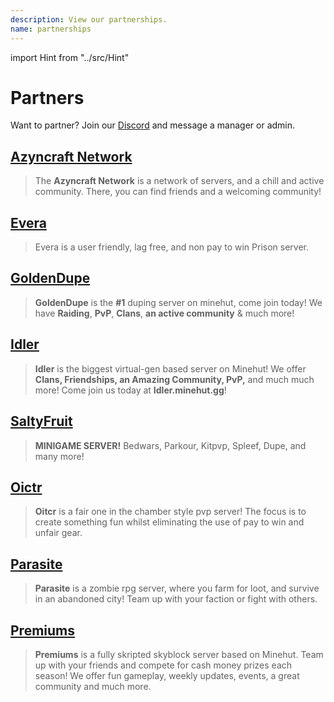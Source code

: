 ```yaml
---
description: View our partnerships.
name: partnerships
---
```


import Hint from "../src/Hint"

# Partners

<Hint style="info">Want to partner? Join our <a href="https://discord.gg/TYhH5bK">Discord</a> and message a manager or admin.</Hint>

## [Azyncraft Network](https://discord.gg/tP5KGax)

> The **Azyncraft Network** is a network of servers, and a chill and active community. There, you can find friends and a welcoming community!

## [Evera](https://discord.gg/XfJBzuA)

> Evera is a user friendly, lag free, and non pay to win Prison server.

## [GoldenDupe](https://discord.gg/4F9yfHf)

> **GoldenDupe** is the **\#1** duping server on minehut, come join today! We have **Raiding**, **PvP**, **Clans**, **an active community** & much more!

## [Idler](https://discord.gg/nV55ptk)

> **Idler** is the biggest virtual-gen based server on Minehut! We offer **Clans, Friendships, an Amazing Community, PvP,** and much much more! Come join us today at **Idler.minehut.gg**!

## [SaltyFruit](https://discord.gg/HfcNd7CYmC)

> **MINIGAME SERVER!** Bedwars, Parkour, Kitpvp, Spleef, Dupe, and many more!

## [Oictr](https://discord.gg/GPyc8Z2)

> **Oitcr** is a fair one in the chamber style pvp server! The focus is to create something fun whilst eliminating the use of pay to win and unfair gear.

## [Parasite](https://discord.parasitemc.com/)

> **Parasite** is a zombie rpg server, where you farm for loot, and survive in an abandoned city! Team up with your faction or fight with others.

## [Premiums](https://discord.gg/vvajrHX)

> **Premiums** is a fully skripted skyblock server based on Minehut. Team up with your friends and compete for cash money prizes each season! We offer fun gameplay, weekly updates, events, a great community and much more.
